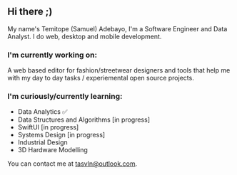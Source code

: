 ## Hi there ;)

My name's Temitope (Samuel) Adebayo, I'm a Software Engineer and Data Analyst. I do web, desktop and mobile development.

### I'm currently working on:

A web based editor for fashion/streetwear designers and tools that help me with my day to day tasks / experiemental open source projects.

### I'm curiously/currently learning:

- Data Analytics ✅
- Data Structures and Algorithms [in progress]
- SwiftUI [in progress]
- Systems Design [in progress]
- Industrial Design
- 3D Hardware Modelling

You can contact me at <tasvln@outlook.com>.

